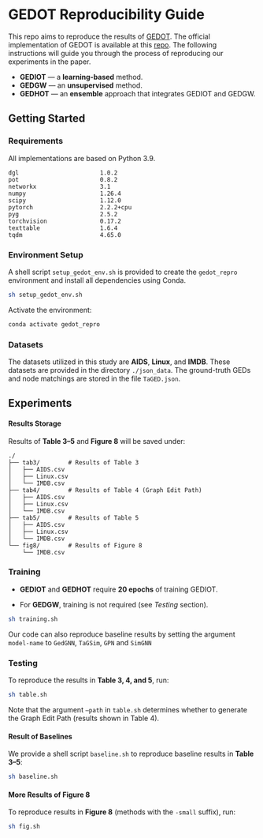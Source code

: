 # GEDOT Reproducibility Guide
This repo aims to reproduce the results of [GEDOT](https://dl.acm.org/doi/10.1145/3709673). The official implementation of GEDOT is available at this [repo](https://github.com/chengqihao/GED-via-Optimal-Transport). The following instructions will guide you through the process of reproducing our experiments in the paper.

- **GEDIOT** — a **learning-based** method.
- **GEDGW** — an **unsupervised** method.
- **GEDHOT** — an **ensemble** approach that integrates GEDIOT and GEDGW.

## Getting Started
### Requirements
All implementations are based on Python 3.9.

```
dgl                       1.0.2
pot                       0.8.2
networkx                  3.1
numpy                     1.26.4
scipy                     1.12.0
pytorch                   2.2.2+cpu
pyg                       2.5.2 
torchvision               0.17.2
texttable                 1.6.4
tqdm                      4.65.0
```
### Environment Setup

A shell script `setup_gedot_env.sh` is provided to create the `gedot_repro` environment and install all dependencies using Conda.

```bash
sh setup_gedot_env.sh
```
Activate the environment:

```bash
conda activate gedot_repro
```

### Datasets

The datasets utilized in this study are **AIDS**, **Linux**, and **IMDB**. These datasets are provided in the directory `./json_data`. The ground-truth GEDs and node matchings are stored in the file `TaGED.json`.

## Experiments

#### Results Storage

Results of **Table 3–5** and **Figure 8** will be saved under:

```text
./
├── tab3/        # Results of Table 3
│   ├── AIDS.csv
│   ├── Linux.csv
│   └── IMDB.csv
├── tab4/        # Results of Table 4 (Graph Edit Path)
│   ├── AIDS.csv
│   ├── Linux.csv
│   └── IMDB.csv
├── tab5/        # Results of Table 5
│   ├── AIDS.csv
│   ├── Linux.csv
│   └── IMDB.csv
└── fig8/        # Results of Figure 8
    └── IMDB.csv
```

### Training

- **GEDIOT** and **GEDHOT** require **20 epochs** of training GEDIOT.

- For **GEDGW**, training is not required (see *Testing* section).

```bash
sh training.sh
```
Our code can also reproduce baseline results by setting the argument `model-name` to `GedGNN`, `TaGSim`, `GPN` and `SimGNN`
### Testing

To reproduce the results in **Table 3, 4, and 5**, run:

```bash
sh table.sh
```

Note that the argument `–path` in `table.sh` determines whether to generate the Graph Edit Path (results shown in Table 4).

#### Result of Baselines

We provide a shell script `baseline.sh` to reproduce baseline results in **Table 3–5**:

```bash
sh baseline.sh
```

#### More Results of Figure 8
To reproduce results in **Figure 8** (methods with the `-small` suffix), run:
```bash
sh fig.sh
```


